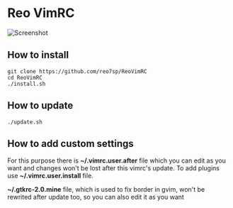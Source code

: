 # **Reo VimRC**

![Screenshot](http://i.imgur.com/SkHZbHa.png)

## How to install

    git clone https://github.com/reo7sp/ReoVimRC
    cd ReoVimRC
    ./install.sh


## How to update

    ./update.sh


## How to add custom settings
For this purpose there is **~/.vimrc.user.after** file which you can edit as you want and changes won't be lost after this vimrc's update. To add plugins use **~/.vimrc.user.install** file.

**~/.gtkrc-2.0.mine** file, which is used to fix border in gvim, won't be rewrited after update too, so you can also edit it as you want
